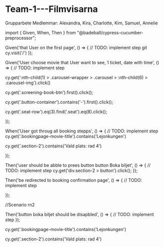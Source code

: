 # Team-1---Filmvisarna
Grupparbete 
Medlemmar:
Alexandra, Kira, Charlotte, Kim, Samuel, Annelie


import { Given, When, Then } from "@badeball/cypress-cucumber-preprocessor";

Given('that User on the first page', () => {
  // TODO: implement step git
  cy.visit('/')
});

Given('User choose movie that User want to see, 1 ticket, date with time', () => {
  // TODO: implement step 
  
  cy.get(':nth-child(1) > .carousel-wrapper > .carousel > :nth-child(6) > .carousel-img').click()
  
  cy.get('.screening-book-btn').first().click();

  cy.get('.button-container').contains('-').first().click();

  
  cy.get('.seat-row').eq(3).find('.seat').eq(8).click();

});

When('User got throug all booking stepps', () => {
  // TODO: implement step
  cy.get('.bookingpage-movie-title').contains('Lejonkungen')

  cy.get('.section-2').contains('Vald plats: rad 4')

});

Then('user should be abble to prees button button Boka biljet', () => {
  // TODO: implement step
  cy.get('div.section-2 > button').click();
});


Then('be redirected to booking confirmation page', () => {
  // TODO: implement step

});

//Scenario rn2

Then('button boka biljet should be disapbled', () => {
  // TODO: implement step
});


cy.get('.bookingpage-movie-title').contains('Lejonkungen')

  cy.get('.section-2').contains('Vald plats: rad 4')
